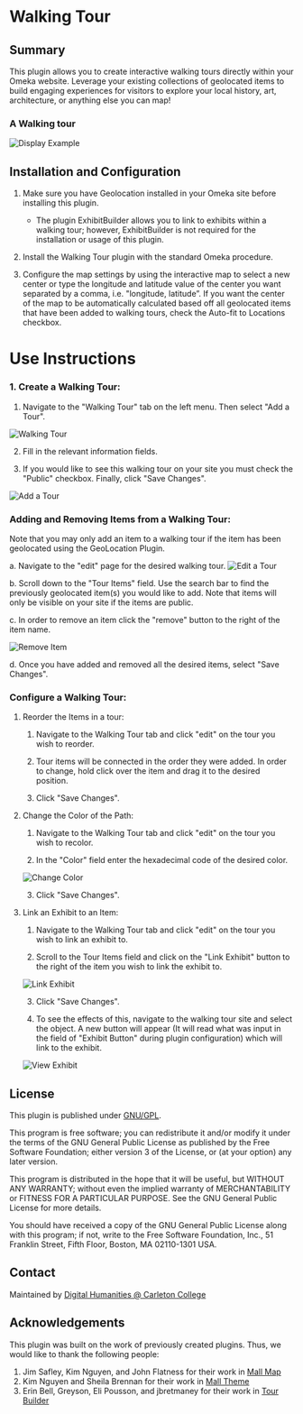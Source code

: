 # Walking Tour

## Summary

This plugin allows you to create interactive walking tours directly within your Omeka website. Leverage your existing collections of geolocated items to build engaging experiences for visitors to explore your local history, art, architecture, or anything else you can map!

### A Walking tour

![Display Example](https://github.com/DigitalCarleton/WalkingTour/blob/3-update-readme-to-reflect-latest-functionality/images/walkingTourImg.png)

## Installation and Configuration

1. Make sure you have Geolocation installed in your Omeka site before installing this plugin.
    * The plugin ExhibitBuilder allows you to link to exhibits within a walking tour; however, ExhibitBuilder is not required for the installation or usage of this plugin.

2. Install the Walking Tour plugin with the standard Omeka procedure.

3. Configure the map settings by using the interactive map to select a new center or type the longitude and latitude value of the center you want separated by a comma, i.e. "longitude, latitude”. If you want the center of the map to be automatically calculated based off all geolocated items that have been added to walking tours, check the Auto-fit to Locations checkbox.

# Use Instructions

### 1. Create a Walking Tour:
   
1. Navigate to the "Walking Tour" tab on the left menu. Then select "Add a Tour". 

![Walking Tour](https://github.com/DigitalCarleton/WalkingTour/blob/3-update-readme-to-reflect-latest-functionality/images/WakingTourTab.png)

2. Fill in the relevant information fields.

3.  If you would like to see this walking tour on your site you must check the "Public" checkbox. Finally, click "Save Changes".

![Add a Tour](https://github.com/DigitalCarleton/WalkingTour/blob/3-update-readme-to-reflect-latest-functionality/images/AddATour.png)

### Adding and Removing Items from a Walking Tour:
Note that you may only add an item to a walking tour if the item has been geolocated using the GeoLocation Plugin.

a. Navigate to the "edit" page for the desired walking tour.
![Edit a Tour](https://github.com/DigitalCarleton/WalkingTour/blob/3-update-readme-to-reflect-latest-functionality/images/EditTour.png)

b. Scroll down to the "Tour Items" field. Use the search bar to find the previously geolocated item(s) you would like to add. Note that items will only be visible on your site if the items are public.

c. In order to remove an item click the "remove" button to the right of the item name.

![Remove Item](https://github.com/DigitalCarleton/WalkingTour/blob/3-update-readme-to-reflect-latest-functionality/images/RemoveItem.png)

d. Once you have added and removed all the desired items, select "Save Changes".

### Configure a Walking Tour:
  
1. Reorder the Items in a tour: 
    
    1. Navigate to the Walking Tour tab and click "edit" on the tour you wish to reorder.

    2. Tour items will be connected in the order they were added. In order to change, hold click over the item and drag it to the desired position.

    3. Click "Save Changes".

2. Change the Color of the Path:
    1. Navigate to the Walking Tour tab and click "edit" on the tour you wish to recolor.

    2. In the "Color" field enter the hexadecimal code of the desired color.

    ![Change Color](https://github.com/DigitalCarleton/WalkingTour/blob/11-feature-embed-exhibit-into-walking-tour-item/images/ChangeColor.png)

    3. Click "Save Changes".

3. Link an Exhibit to an Item:
    1. Navigate to the Walking Tour tab and click "edit" on the tour you wish to link an exhibit to.

    2. Scroll to the Tour Items field and click on the "Link Exhibit" button to the right of the item you wish to link the exhibit to.

    ![Link Exhibit](https://github.com/DigitalCarleton/WalkingTour/blob/11-feature-embed-exhibit-into-walking-tour-item/images/LinkExhibit.png)

    3. Click "Save Changes".

    4. To see the effects of this, navigate to the walking tour site and select the object. A new button will appear (It will read what was input in the field of "Exhibit Button" during plugin configuration) which will link to the exhibit.

    ![View Exhibit](https://github.com/DigitalCarleton/WalkingTour/blob/11-feature-embed-exhibit-into-walking-tour-item/images/ViewExhibit.png) 

## License

This plugin is published under [GNU/GPL](https://www.gnu.org/licenses/gpl-3.0.html).

This program is free software; you can redistribute it and/or modify it under the terms of the GNU General Public License as published by the Free Software Foundation; either version 3 of the License, or (at your option) any later version.

This program is distributed in the hope that it will be useful, but WITHOUT ANY WARRANTY; without even the implied warranty of MERCHANTABILITY or FITNESS FOR A PARTICULAR PURPOSE. See the GNU General Public License for more details.

You should have received a copy of the GNU General Public License along with this program; if not, write to the Free Software Foundation, Inc., 51 Franklin Street, Fifth Floor, Boston, MA 02110-1301 USA.

## Contact

Maintained by [Digital Humanities @ Carleton College](https://www.carleton.edu/digital-humanities/)

 
## Acknowledgements
This plugin was built on the work of previously created plugins. Thus, we would like to thank the following people:

1. Jim Safley, Kim Nguyen, and John Flatness for their work in [Mall Map](https://github.com/omeka/MallMap.git)
2. Kim Nguyen and Sheila Brennan for their work in [Mall Theme](https://github.com/chnm/mall-theme.git)
3. Erin Bell, Greyson, Eli Pousson, and jbretmaney for their work in [Tour Builder](https://github.com/CPHDH/Curatescape/tree/master/plugins/TourBuilder)



